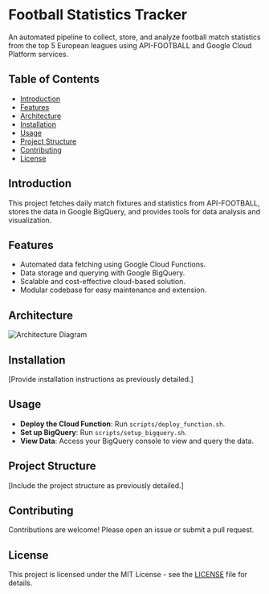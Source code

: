 # Football Statistics Tracker

An automated pipeline to collect, store, and analyze football match statistics from the top 5 European leagues using API-FOOTBALL and Google Cloud Platform services.

## Table of Contents

- [Introduction](#introduction)
- [Features](#features)
- [Architecture](#architecture)
- [Installation](#installation)
- [Usage](#usage)
- [Project Structure](#project-structure)
- [Contributing](#contributing)
- [License](#license)

## Introduction

This project fetches daily match fixtures and statistics from API-FOOTBALL, stores the data in Google BigQuery, and provides tools for data analysis and visualization.

## Features

- Automated data fetching using Google Cloud Functions.
- Data storage and querying with Google BigQuery.
- Scalable and cost-effective cloud-based solution.
- Modular codebase for easy maintenance and extension.

## Architecture

![Architecture Diagram](docs/architecture_diagram.png)

## Installation

[Provide installation instructions as previously detailed.]

## Usage

- **Deploy the Cloud Function**: Run `scripts/deploy_function.sh`.
- **Set up BigQuery**: Run `scripts/setup_bigquery.sh`.
- **View Data**: Access your BigQuery console to view and query the data.

## Project Structure

[Include the project structure as previously detailed.]

## Contributing

Contributions are welcome! Please open an issue or submit a pull request.

## License

This project is licensed under the MIT License - see the [LICENSE](LICENSE) file for details.
